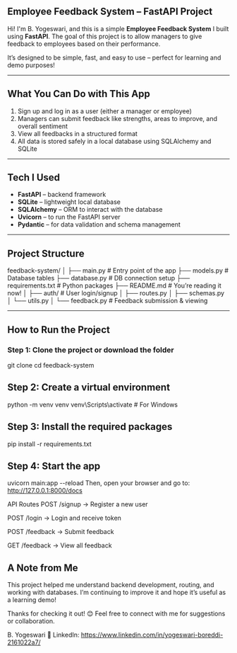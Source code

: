  ## Employee Feedback System – FastAPI Project

Hi! I'm B. Yogeswari, and this is a simple **Employee Feedback System** I built using **FastAPI**. The goal of this project is to allow managers to give feedback to employees based on their performance.

It’s designed to be simple, fast, and easy to use – perfect for learning and demo purposes!

---
## What You Can Do with This App

1. Sign up and log in as a user (either a manager or employee)  
2. Managers can submit feedback like strengths, areas to improve, and overall sentiment  
3. View all feedbacks in a structured format  
4. All data is stored safely in a local database using SQLAlchemy and SQLite  

---
## Tech I Used

- **FastAPI** – backend framework  
- **SQLite** – lightweight local database  
- **SQLAlchemy** – ORM to interact with the database  
- **Uvicorn** – to run the FastAPI server  
- **Pydantic** – for data validation and schema management  

---
## Project Structure
feedback-system/
│
├── main.py # Entry point of the app
├── models.py # Database tables
├── database.py # DB connection setup
├── requirements.txt # Python packages
├── README.md # You’re reading it now!
│
├── auth/ # User login/signup
│ ├── routes.py
│ ├── schemas.py
│ └── utils.py
│
└── feedback.py # Feedback submission & viewing

---
## How to Run the Project

### Step 1: Clone the project or download the folder  
git clone <your-repo-url>
cd feedback-system
## Step 2: Create a virtual environment
python -m venv venv
venv\Scripts\activate  # For Windows
## Step 3: Install the required packages
pip install -r requirements.txt
## Step 4: Start the app
uvicorn main:app --reload
Then, open your browser and go to: http://127.0.0.1:8000/docs

API Routes
POST /signup → Register a new user

POST /login → Login and receive token

POST /feedback → Submit feedback

GET /feedback → View all feedback

## A Note from Me
This project helped me understand backend development, routing, and working with databases.
I’m continuing to improve it and hope it’s useful as a learning demo!

Thanks for checking it out! 😊
Feel free to connect with me for suggestions or collaboration.

B. Yogeswari
🔗 LinkedIn: https://www.linkedin.com/in/yogeswari-boreddi-2161022a7/